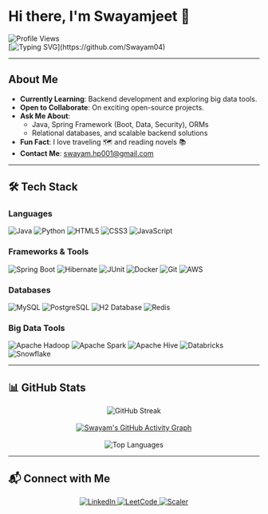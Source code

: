 # Hi there, I'm Swayamjeet 👋  

![Profile Views](https://komarev.com/ghpvc/?username=Swayam04&color=blue)  
[![Typing SVG](https://readme-typing-svg.herokuapp.com?font=Fira+Code&size=22&pause=1000&color=36BCF7&center=true&vCenter=true&width=600&lines=Backend+Developer+|+Big+Data+Explorer;Always+Learning+New+Things!)](https://github.com/Swayam04)

---

## About Me  
- **Currently Learning**: Backend development and exploring big data tools.  
- **Open to Collaborate**: On exciting open-source projects.  
- **Ask Me About**:  
  - Java, Spring Framework (Boot, Data, Security), ORMs  
  - Relational databases, and scalable backend solutions  
- **Fun Fact**: I love traveling 🗺️ and reading novels 📚  
- **Contact Me**: [swayam.hp001@gmail.com](mailto:swayam.hp001@gmail.com)  

---

## 🛠️ Tech Stack  

### **Languages**  
![Java](https://img.shields.io/badge/-Java-%23ED8B00.svg?style=flat&logo=java&logoColor=white) 
![Python](https://img.shields.io/badge/-Python-%233776AB.svg?style=flat&logo=python&logoColor=white)
![HTML5](https://img.shields.io/badge/-HTML5-%23E34F26.svg?style=flat&logo=html5&logoColor=white) 
![CSS3](https://img.shields.io/badge/-CSS3-%231572B6.svg?style=flat&logo=css3&logoColor=white) 
![JavaScript](https://img.shields.io/badge/-JavaScript-%23F7DF1E.svg?style=flat&logo=javascript&logoColor=black)  

### **Frameworks & Tools**  
![Spring Boot](https://img.shields.io/badge/-Spring%20Boot-%236DB33F.svg?style=flat&logo=spring&logoColor=white) 
![Hibernate](https://img.shields.io/badge/-Hibernate-%236DB33F.svg?style=flat&logo=hibernate&logoColor=white) 
![JUnit](https://img.shields.io/badge/-JUnit-%2325A162.svg?style=flat&logo=junit5&logoColor=white) 
![Docker](https://img.shields.io/badge/-Docker-%232496ED.svg?style=flat&logo=docker&logoColor=white) 
![Git](https://img.shields.io/badge/-Git-%23F05032.svg?style=flat&logo=git&logoColor=white) 
![AWS](https://img.shields.io/badge/-AWS-%23FF9900.svg?style=flat&logo=amazonaws&logoColor=white)  

### **Databases**  
![MySQL](https://img.shields.io/badge/-MySQL-%2300f.svg?style=flat&logo=mysql&logoColor=white) 
![PostgreSQL](https://img.shields.io/badge/-PostgreSQL-%23316192.svg?style=flat&logo=postgresql&logoColor=white) 
![H2 Database](https://img.shields.io/badge/-H2-%2300A4CC.svg?style=flat&logo=h2&logoColor=white) 
![Redis](https://img.shields.io/badge/-Redis-%23DC382D.svg?style=flat&logo=redis&logoColor=white)  

### **Big Data Tools**  
![Apache Hadoop](https://img.shields.io/badge/-Hadoop-%23FF6C37.svg?style=flat&logo=apachehadoop&logoColor=white) 
![Apache Spark](https://img.shields.io/badge/-Spark-%23E25A1C.svg?style=flat&logo=apachespark&logoColor=white) 
![Apache Hive](https://img.shields.io/badge/-Hive-%23FDEE21.svg?style=flat&logo=apachehive&logoColor=black) 
![Databricks](https://img.shields.io/badge/-Databricks-%23FF3621.svg?style=flat&logo=databricks&logoColor=white) 
![Snowflake](https://img.shields.io/badge/-Snowflake-%2300B5E2.svg?style=flat&logo=snowflake&logoColor=white)  

---

## 📊 GitHub Stats  

<div align="center">
    <img src="https://github-readme-streak-stats.herokuapp.com/?user=Swayam04&theme=radical" alt="GitHub Streak" />
    <br><br>
    <a href="https://github.com/Swayam04/github-readme-activity-graph">
        <img src="https://github-readme-activity-graph.vercel.app/graph?username=Swayam04&theme=react-dark&hide_border=true" alt="Swayam's GitHub Activity Graph" />
    </a>
    <br><br>
    <img src="https://github-readme-stats.vercel.app/api/top-langs/?username=Swayam04&layout=compact&theme=radical" alt="Top Languages" />
</div>

---

## 📬 Connect with Me  
<div align="center">
    <a href="https://www.linkedin.com/in/swayamjeetp/">
        <img src="https://img.shields.io/badge/LinkedIn-%230077B5.svg?style=for-the-badge&logo=linkedin&logoColor=white" alt="LinkedIn" />
    </a>
    <a href="https://leetcode.com/u/swayam04/">
        <img src="https://img.shields.io/badge/LeetCode-%23FFA116.svg?style=for-the-badge&logo=leetcode&logoColor=black" alt="LeetCode" />
    </a>
    <a href="https://www.scaler.com/academy/profile/2b69097b5018/">
        <img src="https://img.shields.io/badge/Scaler-%2334357E.svg?style=for-the-badge&logo=scaler&logoColor=white" alt="Scaler" />
    </a>
</div>

